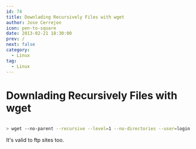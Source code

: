 ```yaml
---
id: 74
title: Downlading Recursively Files with wget
author: Jose Cerrejon
icon: pen-to-square
date: 2013-02-21 18:30:00
prev: /
next: false
category:
  - Linux
tag:
  - Linux
---
```


# Downlading Recursively Files with wget

```bash

> wget --no-parent --recursive --level=1 --no-directories --user=login --password=pass http://myftpsite.com/

```

It's valid to ftp sites too.